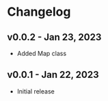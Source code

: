 # Changelog

## v0.0.2 - Jan 23, 2023

-   Added Map class

## v0.0.1 - Jan 22, 2023

-   Initial release
